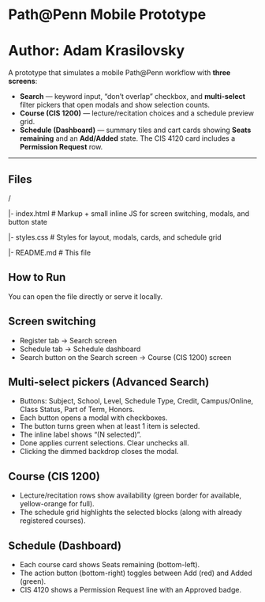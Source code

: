 # Path@Penn Mobile Prototype

# Author: Adam Krasilovsky

A prototype that simulates a mobile Path@Penn workflow with **three screens**:

- **Search** — keyword input, “don’t overlap” checkbox, and **multi-select** filter pickers that open modals and show selection counts.
- **Course (CIS 1200)** — lecture/recitation choices and a schedule preview grid.
- **Schedule (Dashboard)** — summary tiles and cart cards showing **Seats remaining** and an **Add/Added** state. The CIS 4120 card includes a **Permission Request** row.

---

## Files
/

|- index.html # Markup + small inline JS for screen switching, modals, and button state

|- styles.css # Styles for layout, modals, cards, and schedule grid

|- README.md # This file

## How to Run

You can open the file directly or serve it locally.

## Screen switching
- Register tab -> Search screen
- Schedule tab -> Schedule dashboard
- Search button on the Search screen -> Course (CIS 1200) screen

## Multi-select pickers (Advanced Search)
- Buttons: Subject, School, Level, Schedule Type, Credit, Campus/Online, Class Status, Part of Term, Honors.
- Each button opens a modal with checkboxes.
- The button turns green when at least 1 item is selected.
- The inline label shows “(N selected)”.
- Done applies current selections. Clear unchecks all.
- Clicking the dimmed backdrop closes the modal.

## Course (CIS 1200)
- Lecture/recitation rows show availability (green border for available, yellow-orange for full).
- The schedule grid highlights the selected blocks (along with already registered courses).

## Schedule (Dashboard)
- Each course card shows Seats remaining (bottom-left).
- The action button (bottom-right) toggles between Add (red) and Added (green).
- CIS 4120 shows a Permission Request line with an Approved badge.
